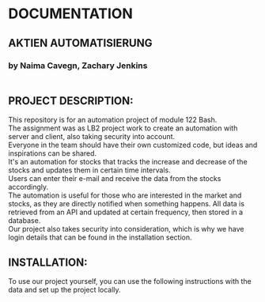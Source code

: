 # DOCUMENTATION
## AKTIEN AUTOMATISIERUNG
### by Naima Cavegn, Zachary Jenkins <br><br>

## PROJECT DESCRIPTION:
This repository is for an automation project of module 122 Bash. <br>
The assignment was as LB2 project work to create an automation with server and client, also taking security into account.<br>
Everyone in the team should have their own customized code, but ideas and inspirations can be shared. <br>
It's an automation for stocks that tracks the increase and decrease of the stocks and updates them in certain time intervals.<br>
Users can enter their e-mail and receive the data from the stocks accordingly.<br>
The automation is useful for those who are interested in the market and stocks, as they are directly notified when something happens. 
All data is retrieved from an API and updated at certain frequency, then stored in a database.<br>
Our project also takes security into consideration, which is why we have login details that can be found in the installation section.<br>

## INSTALLATION:
To use our project yourself, you can use the following instructions with the data and set up the project locally.<br>
